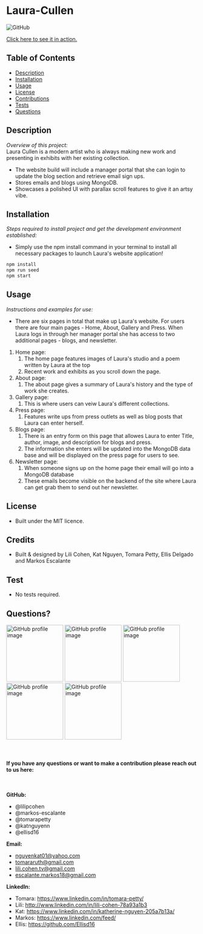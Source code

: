 # Laura-Cullen
  
![GitHub](https://img.shields.io/badge/license-MIT-green)

<a href="https://laura-cullen.herokuapp.com/">Click here to see it in action.</a>

## Table of Contents
* [Description](#description)
* [Installation](#installation)
* [Usage](#usage)
* [License](#license)
* [Contributions](#contributions)
* [Tests](#tests)
* [Questions](#questions)

## Description 
*Overview of this project:* <br>
Laura Cullen is a modern artist who is always making new work and presenting in exhibits with her existing collection. 
* The website build will include a manager portal that she can login to update the blog section and retrieve email sign ups. 
* Stores emails and blogs using MongoDB. 
* Showcases a polished UI with parallax scroll features to give it an artsy vibe.


## Installation
*Steps required to install project and get the development environment established:*
* Simply use the npm install command in your terminal to install all necessary packages to launch Laura's website application!

```bash
npm install
npm run seed
npm start
```

## Usage
*Instructions and examples for use:* 
* There are six pages in total that make up Laura's website. For users there are four main pages - Home, About, Gallery and Press. When Laura logs in through her manager portal she has access to two additional pages - blogs, and newsletter.  
1. Home page:
    1. The home page features images of Laura's studio and a poem written by Laura at the top
    2. Recent work and exhibits as you scroll down the page. 
2. About page:
    1. The about page gives a summary of Laura's history and the type of work she creates. 
3. Gallery page:
    1. This is where users can veiw Laura's different collections. 
4. Press page:
    1. Features write ups from press outlets as well as blog posts that Laura can enter herself. 
5. Blogs page:
     1. There is an entry form on this page that allowes Laura to enter Title, author, image, and description for blogs and press.
     2. The information she enters will be updated into the MongoDB data base and will be displayed on the press page for users to see.
6. Newsletter page:
     1. When someone signs up on the home page their email will go into a MongoDB database
     2. These emails become visible on the backend of the site where Laura can get grab them to send out her newsletter.

## License 
* Built under the MIT licence.

## Credits
* Built & designed by Lili Cohen, Kat Nguyen, Tomara Petty, Ellis Delgado and Markos Escalante

## Test
* No tests required. 

## Questions?
<p float="left">
<img src="https://avatars0.githubusercontent.com/u/65513543?s=460&u=20bf726727263d5c2cb42b357ae261aff2a38e6e&v=4" alt="GitHub profile image" width="150">
<img src="https://avatars.githubusercontent.com/u/69019881?s=460&u=6854268124a5fbb368c638a74662e170b27b5e15&v=4" alt="GitHub profile image" width="150">
<img src="https://avatars.githubusercontent.com/u/70539107?s=460&u=19c6e1600b5f4d010ab5ab4f3527e2dcf96a1b2f&v=4" alt="GitHub profile image" width="150">
<img src="https://avatars.githubusercontent.com/u/71291602?s=460&u=0a57edde8d1542a08429d187f505e985f42d434b&v=4" alt="GitHub profile image" width="150">
<img src="https://avatars.githubusercontent.com/u/70980600?v=4" alt="GitHub profile image" width="150">
</p>
<br>

#### If you have any questions or want to make a contribution please reach out to us here:
<br>

**GitHub:**  
* @lilipcohen 
* @markos-escalante 
* @tomarapetty
* @katnguyenn 
* @ellisd16 <br>

**Email:** 
* nguyenkat01@yahoo.com
* tomararuth@gmail.com 
* lili.cohen.tv@gmail.com 
* escalante.markos18@gmail.com <br>

**LinkedIn:** 
* Tomara: https://www.linkedin.com/in/tomara-petty/ 
* Lili: http://www.linkedin.com/in/lili-cohen-78a93a1b3 
* Kat: https://www.linkedin.com/in/katherine-nguyen-205a7b13a/ 
* Markos: https://www.linkedin.com/feed/
* Ellis: https://github.com/Ellisd16

